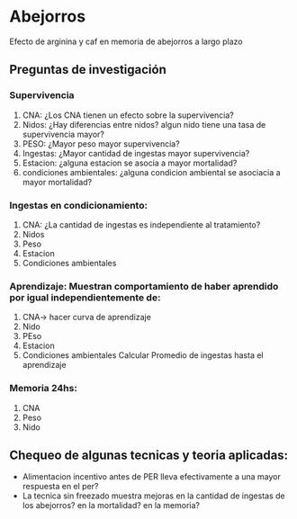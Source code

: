 # Abejorros
Efecto de arginina y caf en memoria de abejorros a largo plazo

## Preguntas de investigación
### Supervivencia
1. CNA: ¿Los CNA tienen un efecto sobre la supervivencia?
2. Nidos: ¿Hay diferencias entre nidos? algun nido tiene una tasa de supervivencia mayor?
3. PESO: ¿Mayor peso mayor supervivencia?
4. Ingestas: ¿Mayor cantidad de ingestas mayor supervivencia?
5. Estacion: ¿alguna estacion se asocia a mayor mortalidad?
6. condiciones ambientales: ¿alguna condicion ambiental se asociacia a mayor mortalidad?

### Ingestas en condicionamiento:
1. CNA: ¿La cantidad de ingestas es independiente al tratamiento?
2. Nidos
3. Peso
4. Estacion
5. Condiciones ambientales

### Aprendizaje: Muestran comportamiento de haber aprendido por igual independientemente de:
1. CNA-> hacer curva de aprendizaje
2. Nido
3. PEso
4. Estacion
5. Condiciones ambientales
Calcular Promedio de ingestas hasta el aprendizaje


### Memoria 24hs: 
1. CNA
2. Peso
3. Nido

## Chequeo de algunas tecnicas y teoria aplicadas: 
* Alimentacion incentivo antes de PER lleva efectivamente a una mayor respuesta en el per?
* La tecnica sin freezado muestra mejoras en la cantidad de ingestas de los abejorros? en la mortalidad? en la memoria?

